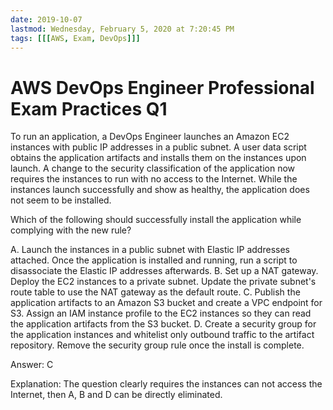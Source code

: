 ```yaml
---
date: 2019-10-07
lastmod: Wednesday, February 5, 2020 at 7:20:45 PM
tags: [[[AWS, Exam, DevOps]]]
---
```

# AWS DevOps Engineer Professional Exam Practices Q1

To run an application, a DevOps Engineer launches an Amazon EC2 instances with public IP addresses in a public subnet. A user data script obtains the application artifacts and installs them on the instances upon launch. A change to the security classification of the application now requires the instances to run with no access to the Internet. While the instances launch successfully and show as healthy, the application does not seem to be installed.

Which of the following should successfully install the application while complying with the new rule?

A. Launch the instances in a public subnet with Elastic IP addresses attached. Once the application is installed and running, run a script to disassociate the Elastic IP addresses afterwards.
B. Set up a NAT gateway. Deploy the EC2 instances to a private subnet. Update the private subnet's route table to use the NAT gateway as the default route.
C. Publish the application artifacts to an Amazon S3 bucket and create a VPC endpoint for S3. Assign an IAM instance profile to the EC2 instances so they can read the application artifacts from the S3 bucket.
D. Create a security group for the application instances and whitelist only outbound traffic to the artifact repository. Remove the security group rule once the install is complete.

Answer: C

Explanation:
The question clearly requires the instances can not access the Internet, then A, B and D can be directly eliminated.